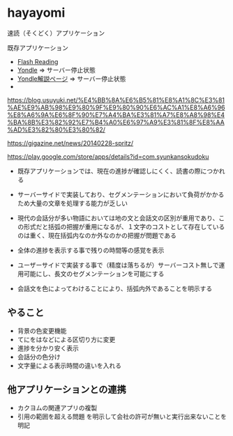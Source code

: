 # hayayomi
速読（そくどく）アプリケーション

既存アプリケーション
- [Flash Reading](https://flash-reading.herokuapp.com/)
- [Yondle](https://note.com/alchem6021023/n/nbbe4ac88c335) => サーバー停止状態
- [Yondle解説ページ](https://dokosore.com/works/yondle) => サーバー停止状態
- 



https://blog.usuyuki.net/%E4%BB%8A%E6%B5%81%E8%A1%8C%E3%81%AE%E9%AB%98%E9%80%9F%E9%80%90%E6%AC%A1%E8%A6%96%E8%A6%9A%E6%8F%90%E7%A4%BA%E3%81%A7%E8%A8%98%E4%BA%8B%E3%82%92%E7%B4%A0%E6%97%A9%E3%81%8F%E8%AA%AD%E3%82%80%E3%80%82/

https://gigazine.net/news/20140228-spritz/

https://play.google.com/store/apps/details?id=com.syunkansokudoku

- 既存アプリケーションでは、現在の進捗が確認しにくく、読書の際につかれる
- サーバーサイドで実装しており、セグメンテーションにおいて負荷がかかるため大量の文章を処理する能力が乏しい
- 現代の会話分が多い物語においては地の文と会話文の区別が重用であり、この形式だと括弧の把握が重用になるが、１文字のコストとして存在しているのは重く、現在括弧内なのか外なのかの把握が問題である


- 全体の進捗を表示する事で残りの時間等の感覚を表示
- ユーザーサイドで実装する事で（精度は落ちるが）サーバーコスト無しで運用可能にし、長文のセグメンテーションを可能にする
- 会話文を色によってわけることにより、括弧内外であることを明示する


## やること
- 背景の色変更機能
- てにをはなどによる区切り方に変更
- 進捗を分かり安く表示
- 会話分の色分け
- 文字量による表示時間の違いを入れる


## 他アプリケーションとの連携
- カクヨムの関連アプリの複製
- 引用の範囲を超える問題
を明示して会社の許可が無いと実行出来ないことを明記